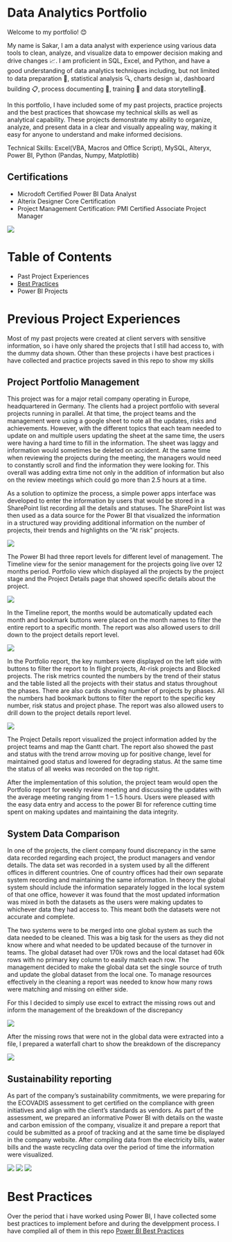 # Data Analytics Portfolio

Welcome to my portfolio! :blush:

My name is Sakar, I am a data analyst with experience using various data tools to clean, analyze, and visualize data to empower decision making and drive changes :chart_with_upwards_trend:. I am proficient in SQL, Excel, and Python, and have a good understanding of data analytics techniques including, but not limited to data preparation :wrench:, statistical analysis :mag:, charts design :bar_chart:, dashboard building :clipboard:, process documenting :open_file_folder:, training :straight_ruler: and data storytelling:notebook:.

In this portfolio, I have included some of my past projects, practice projects and the best practices that showcase my technical skills as well as analytical capability. These projects demonstrate my ability to organize, analyze, and present data in a clear and visually appealing way, making it easy for anyone to understand and make informed decisions.

Technical Skills: Excel(VBA, Macros and Office Script), MySQL, Alteryx, Power BI, Python (Pandas, Numpy, Matplotlib)

## Certifications
  - Microdoft Certified Power BI Data Analyst
  - Alterix Designer Core Certification
  - Project Management Certification: PMI Certified Associate Project Manager

![](https://github.com/SStej/Portfolio/blob/6a2068249107e6340d4573dbf8e29a5279dfff67/Assets/Badges.png)

# Table of Contents
  - Past Project Experiences
  - [Best Practices](https://github.com/SStej/Portfolio/blob/f1d7771cac14e673e61d920cf82e4e8b3a1fa570/Power%20BI%20Best%20Practices/README.md)
  - Power BI Projects
    
# Previous Project Experiences
Most of my past projects were created at client servers with sensitive information, so i have only shared the projects that I still had access to, with the dummy data shown. Other than these projects i have best practices i have collected and practice projects saved in this repo to show my skills 

## Project Portfolio Management

This project was for a major retail company operating in Europe, headquartered in Germany. The clients had a project portfolio with several projects running in parallel. At that time, the project teams and the management were using a google sheet to note all the updates, risks and achievements. However, with the different topics that each team needed to update on and multiple users updating the sheet at the same time, the users were having a hard time to fill in the information. The sheet was laggy and information would sometimes be deleted on accident. At the same time when reviewing the projects during the meeting, the managers would need to constantly scroll and find the information they were looking for. This overall was adding extra time not only in the addition of information but also on the review meetings which could go more than 2.5 hours at a time.

As a solution to optimize the process, a simple power apps interface was developed to enter the information by users that would be stored in a SharePoint list recording all the details and statuses. The SharePoint list was then used as a data source for the Power BI that visualized the information in a structured way providing additional information on the number of projects, their trends and highlights on the “At risk” projects.

![](https://github.com/SStej/Portfolio/blob/cf5dce7ad955e8100223b73b234038f4cda81f88/Assets/Project%20Portfolio_Report%20Hierarchy.png)

The Power BI had three report levels for different level of management. The Timeline view for the senior management for the projects going live over 12 months period. Portfolio view which displayed all the projects by the project stage and the Project Details page that showed specific details about the project. 

![](https://github.com/SStej/Portfolio/blob/cf5dce7ad955e8100223b73b234038f4cda81f88/Assets/Project%20Portfolio_Timeline%20Report.png)

In the Timeline report, the months would be automatically updated each month and bookmark buttons were placed on the month names to filter the entire report to a specific month. The report was also allowed users to drill down to the project details report level. 

![](https://github.com/SStej/Portfolio/blob/cf5dce7ad955e8100223b73b234038f4cda81f88/Assets/Project%20Portfolio_Portfolio%20Report.png)

In the Portfolio report, the key numbers were displayed on the left side with buttons to filter the report to In flight projects, At-risk projects and Blocked projects. The risk metrics counted the numbers by the trend of their status and the table listed all the projects with their status and status throughout the phases. There are also cards showing number of projects by phases. All the numbers had bookmark buttons to filter the report to the specific key number, risk status and project phase. The report was also allowed users to drill down to the project details report level. 

![](https://github.com/SStej/Portfolio/blob/cf5dce7ad955e8100223b73b234038f4cda81f88/Assets/Project%20Portfolio_Project%20Details%20Report.png)

The Project Details report visualized the project information added by the project teams and map the Gantt chart. The report also showed the past and status with the trend arrow moving up for positive change, level for maintained good status and lowered for degrading status. At the same time the status of all weeks was recorded on the top right.

After the implementation of this solution, the project team would open the Portfolio report for weekly review meeting and discussing the updates with the average meeting ranging from 1 – 1.5 hours. Users were pleased with the easy data entry and access to the power BI for reference cutting time spent on making updates and maintaining the data integrity.

## System Data Comparison

In one of the projects, the client company found discrepancy in the same data recorded regarding each project, the product managers and vendor details. The data set was recorded in a system used by all the different offices in different countries. One of country offices had their own separate system recording and maintaining the same information. In theory the global system should include the information separately logged in the local system of that one office, however it was found that the most updated information was mixed in both the datasets as the users were making updates to whichever data they had access to. This meant both the datasets were not accurate and complete. 

The two systems were to be merged into one global system as such the data needed to be cleaned. This was a big task for the users as they did not know where and what needed to be updated because of the turnover in teams. The global dataset had over 170k rows and the local dataset had 60k rows with no primary key column to easily match each row.
The management decided to make the global data set the single source of truth and update the global dataset from the local one. To manage resources effectively in the cleaning a report was needed to know how many rows were matching and missing on either side.

For this I decided to simply use excel to extract the missing rows out and inform the management of the breakdown of the discrepancy

![](https://github.com/SStej/Portfolio/blob/cf5dce7ad955e8100223b73b234038f4cda81f88/Assets/Data%20Comparision.png)

After the missing rows that were not in the global data were extracted into a file, I prepared a waterfall chart to show the breakdown of the discrepancy

![](https://github.com/SStej/Portfolio/blob/cf5dce7ad955e8100223b73b234038f4cda81f88/Assets/Data%20Comparison%20Report.png)

## Sustainability reporting

As part of the company’s sustainability commitments, we were preparing for the ECOVADIS assessment to get certified on the compliance with green initiatives and align with the client’s standards as vendors. As part of the assessment, we prepared an informative Power BI with details on the waste and carbon emission of the company, visualize it and prepare a report that could be submitted as a proof of tracking and at the same time be displayed in the company website.
After compiling data from the electricity bills, water bills and the waste recycling data over the period of time the information were visualized.

![](https://github.com/SStej/Portfolio/blob/cf5dce7ad955e8100223b73b234038f4cda81f88/Assets/Sustainability_Energy.png)
![](https://github.com/SStej/Portfolio/blob/cf5dce7ad955e8100223b73b234038f4cda81f88/Assets/Sustainability_Waste.png)
![](https://github.com/SStej/Portfolio/blob/cf5dce7ad955e8100223b73b234038f4cda81f88/Assets/Sustainability_Water.png)

# Best Practices

Over the period that i have worked using Power BI, I have collected some best practices to implement before and during the develppment process. 
I have complied all of them in this repo [Power BI Best Practices](https://github.com/SStej/Portfolio/blob/f1d7771cac14e673e61d920cf82e4e8b3a1fa570/Power%20BI%20Best%20Practices/README.md)


